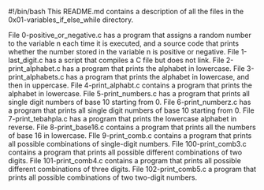 #!/bin/bash
This README.md contains a description of all the files in the 0x01-variables_if_else_while directory.

File 0-positive_or_negative.c has a program that assigns a random number to the variable n each time it is executed, and a source code that prints whether the number stored in the variable n is positive or negative.
File 1-last_digit.c has a script that compiles a C file but does not link.
File 2-print_alphabet.c has a program that prints the alphabet in lowercase.
File 3-print_alphabets.c has a program that prints the alphabet in lowercase, and then in uppercase.
File 4-print_alphabt.c contains a program that prints the alphabet in lowercase.
File 5-print_numbers.c has a program that prints all single digit numbers of base 10 starting from 0.
File 6-print_numberz.c has a program that prints all single digit numbers of base 10 starting from 0.
File 7-print_tebahpla.c has a program that prints the lowercase alphabet in reverse.
File 8-print_base16.c contains a program that prints all the numbers of base 16 in lowercase.
FIle 9-print_comb.c contains  a program that prints all possible combinations of single-digit numbers.
File 100-print_comb3.c contains a program that prints all possible different combinations of two digits.
File 101-print_comb4.c contains a program that prints all possible different combinations of three digits.
File 102-print_comb5.c a program that prints all possible combinations of two two-digit numbers.
